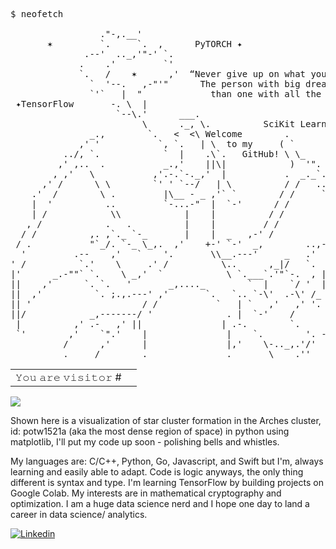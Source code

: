 <pre>
$ neofetch

                 ."-,.__'
       ✶         `.     `.  ,      PyTORCH ✦
              .--'  .._,'"-' `.
             .    .'         `'
             `.   /    ✶      ,'  “Never give up on what you really want to do. 
               `  '--.   ,-"'"      The person with big dreams is more powerful 
               `'`   |  "             than one with all the facts." - Albert Einstein
 ✦TensorFlow       -. \  |
                    `--\.'      ___.
                         \      ._, \.          SciKit Learn
               _.,        `.   <  <\ Welcome        .
             ,' '           `, `.   | \  to my     ( `
          ../, `.            `  |    .\`.   GitHub! \ \_
         ,' ,..  .           _.,'    ||\|            )  '".
        , ,'   \           ,'.-.`-._,'  |           .  _._`.
      ,' /      \ \        `' ' `--/   | \          / /   ..\ 
    .'  /        \ .         |\__ - _ ,'` `        / /     `.`.
    |  '          ..         `-...-"  |  `-'      / /        . `. 
    | /            \\            |    |          / /          `. `.
   , /            .   .          |    |         / /             ` `
  / /          ,. ,`._ `-_       |    |  _   ,-' /                ` \ 
 / .           "`_/. `-_ \_,.  ,'    +-' `-'  _,        ..,-.      \`.
  '         .--    ,'   `    '.       \\__.---'     _   .'   '      \ \ 
' /          `.'    \     .' /          \..      ,_|/   `.  ,'`      \ ' 
|'      _.-""` `.    \ _,'  `            \ `.___`.'"`-.  , |   |    | \ 
||    ,'      `. `.   '       _,...._        `  |    `/ '  |   '     .|
||  ,'          `. ;.,.---' ,'       `.   `.. `-\'  .-\' /_ .'    ;_   ||
|| '                     / /           `   | `   ,'   ,' '.    !  `. ||
||/            _,-------/ '              . |  `-'    /         /    `||
 |          ,' .-   ,' ||               | .-.        `.      .'     ||
 `'        ,'    `".'    |               |    `.        '. -.'       `'
          /      ,'      |               |,'    \-.._,.'/'
          .     /        .               .       \    .''
</pre>




<!----![](https://github.com/physicist86/raw/blob/main/Screen%20Shot%202022-01-27%20at%2010.42.50%20AM.png) -->

<table>
  <tr>
    <td>𝚈𝚘𝚞 𝚊𝚛𝚎 𝚟𝚒𝚜𝚒𝚝𝚘𝚛 #</td>
    <td><img src="https://profile-counter.glitch.me/ryanlanciaux/count.svg" alt="" /></td>
  </tr>
</table>


<!---- [![Typing SVG](https://readme-typing-svg.herokuapp.com?color=%2309F75E&lines=Hey!+Let's+code!)](https://git.io/typing-svg) 
[![Typing SVG](https://readme-typing-svg.herokuapp.com?color=%2309F75E&lines=01100100+01100001+01110100+01100001+00100000+01101001)](https://git.io/typing-svg) 
[![Typing SVG](https://readme-typing-svg.herokuapp.com?color=%2309F75E&lines=01110011+00100000+01101011+01101001+01101110+01100111)](https://git.io/typing-svg) --->
<!--- ![](https://github.com/Alex1602e19/raw/blob/main/giphy%20(1).gif) -->
![](https://github.com/physicist86/raw/blob/main/GIF-1.gif)


Shown here is a visualization of star cluster formation in the Arches cluster, id: potw1521a (aka the most dense region of space)
in python using matplotlib, I'll put my code up soon - polishing bells and whistles.
<!-- ![](https://github.com/physicist86/raw/blob/main/p12.gif) -->
<!-- ![](https://github.com/physicist86/raw/blob/main/physics-knot-physics.gif) -->

<!---visitors](https://visitor-badge.glitch.me/badge?page_id=page.id) -->

My languages are: C/C++, Python, Go, Javascript, and Swift but I'm, always learning and easily able to adapt. Code is logic anyways, the only thing different is syntax and type. I'm learning TensorFlow by building projects on Google Colab. My interests are in mathematical cryptography and optimization. I am a huge data science nerd and I hope one day to land a career in data science/ analytics. 

<!---My favorite python libraries are Matplotlib, SciKit, and turtle.py - i've drawn ![](amongUs)(https://replit.com/@physicist86/AmongUs) as a way to get kids I tutor into computer science.

A great guide I've found on convolutional neural networks (CNN) is here: ![](A)(https://ai.plainenglish.io/building-and-training-a-convolutional-neural-network-cnn-from-scratch-9a64bcc62c1) --->

<!--[𝙰𝚍𝚍𝚒𝚝𝚒𝚘𝚗𝚊𝚕𝚕𝚢, 𝙸 𝚖𝚊𝚔𝚎 𝚈𝚘𝚞𝚃𝚞𝚋𝚎 𝚟𝚒𝚍𝚎𝚘𝚜](https://www.youtube.com/watch?v=M5tBvpnu4mM) -->

<!--- ![](https://github.com/physicist86/raw/blob/main/p12.gif) -->

[![Linkedin](https://img.shields.io/badge/LinkedIn-0077B5?style=for-the-badge&logo=linkedin&logoColor=white)](https://linkedin.com/in/physicist86)




<!-- ![](https://raster.shields.io/badge/Follows-NEP29-brightgreen.png)
![](https://camo.githubusercontent.com/27250b9f428b32314f8610e1a996939cc116da5f8c4d8a2f8ed37104275085b8/68747470733a2f2f696d672e736869656c64732e696f2f62616467652f507974686f6e2d3134333534433f7374796c653d666f722d7468652d6261646765266c6f676f3d707974686f6e266c6f676f436f6c6f723d7768697465)
![](https://camo.githubusercontent.com/4058e4719e56be216f2464f47def2f62540a0775acfde94a782f4e1aa9607db7/68747470733a2f2f696d672e736869656c64732e696f2f62616467652f54656e736f72466c6f772532302d2532334646364630302e7376673f267374796c653d666f722d7468652d6261646765266c6f676f3d54656e736f72466c6f77266c6f676f436f6c6f723d7768697465)
![](https://camo.githubusercontent.com/c7b7cc7ee69f29e63d868190f2c26df123e4a5cdd2b87c7da409397bfd64020c/68747470733a2f2f696d672e736869656c64732e696f2f62616467652f70616e6461732532302d2532333135303435382e7376673f267374796c653d666f722d7468652d6261646765266c6f676f3d70616e646173266c6f676f436f6c6f723d7768697465)
![](https://camo.githubusercontent.com/98fb748d78c124f0aad277f2f162b0cb4fdb1c3b8f69293bb363ebf44ad557cf/68747470733a2f2f696d672e736869656c64732e696f2f62616467652f6e756d70792532302d2532333031333234332e7376673f267374796c653d666f722d7468652d6261646765266c6f676f3d6e756d7079266c6f676f436f6c6f723d7768697465) --->



<!--:shipit: :shipit: :shipit: :shipit: :shipit: :shipit: --->
